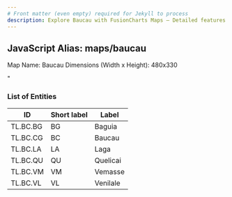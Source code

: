 ```yaml
---
# Front matter (even empty) required for Jekyll to process
description: Explore Baucau with FusionCharts Maps – Detailed features for seamless integration. Try now & enhance your data visualization today! 
---
```


## JavaScript Alias: maps/baucau

Map Name: Baucau
Dimensions (Width x Height): 480x330

"





### List of Entities

ID | Short label | Label
---|---|---|
TL.BC.BG|BG|Baguia
TL.BC.CG|BC|Baucau
TL.BC.LA|LA|Laga
TL.BC.QU|QU|Quelicai
TL.BC.VM|VM|Vemasse
TL.BC.VL|VL|Venilale